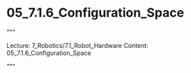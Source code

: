 # 05_7.1.6_Configuration_Space

"""

Lecture: 7_Robotics/7.1_Robot_Hardware
Content: 05_7.1.6_Configuration_Space

"""

